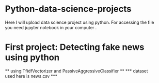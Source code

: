 # Python-data-science-projects
Here I will upload data science project using python. For accessing the file you need jupyter notebook in your computer .
# First project: Detecting fake news using python
** using TfidfVectorizer and PassiveAggressiveClassifier **
*** dataset used here is news.csv ***
